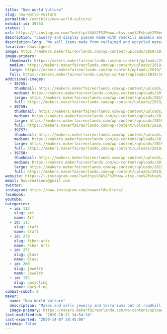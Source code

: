 ```yaml
---
title: "New World Vulture"
slug: new-world-vulture
permalink: /exhibits/new-world-vulture/
exhibit-id: 39753
status: 1
url: https://l.instagram.com/?u=https%3A%2F%2Fwww.etsy.com%2Fshop%2FNewWorldVultureCo%3Fref%3Dsearch_shop_redirect&e=ATNlAISGAwdIsK0noBX__NBIm2YrbQl5ctTpnNDDWrs00qj_xD8Gychx9P3LfAhp9ky_4dd9eXd_3zOZepIdnpOKPbw6bBza
description: "Jewelry and display pieces made with roadkill animals and leather"
description-long: "We sell items made from reclaimed and upcycled materials, from lamps made with rabbit skulls to witches brooms designed with art in mind"
location: Unassigned
image: https://makers.makerfaireorlando.com/wp-content/uploads/2019/10/tcyxoe-preview.png
image-primary:
  thumbnail: https://makers.makerfaireorlando.com/wp-content/uploads/2019/10/tcyxoe-preview-150x150.png
  medium: https://makers.makerfaireorlando.com/wp-content/uploads/2019/10/tcyxoe-preview-300x300.png
  large: https://makers.makerfaireorlando.com/wp-content/uploads/2019/10/tcyxoe-preview.png
  full: https://makers.makerfaireorlando.com/wp-content/uploads/2019/10/tcyxoe-preview.png
additional-images:
  - 39755:
    thumbnail: https://makers.makerfaireorlando.com/wp-content/uploads/2019/10/20191016_160630-150x150.jpg
    medium: https://makers.makerfaireorlando.com/wp-content/uploads/2019/10/20191016_160630-146x300.jpg
    large: https://makers.makerfaireorlando.com/wp-content/uploads/2019/10/20191016_160630-498x1024.jpg
    full: https://makers.makerfaireorlando.com/wp-content/uploads/2019/10/20191016_160630.jpg
  - 39759:
    thumbnail: https://makers.makerfaireorlando.com/wp-content/uploads/2019/10/IMG_20180327_213119_665-150x150.jpg
    medium: https://makers.makerfaireorlando.com/wp-content/uploads/2019/10/IMG_20180327_213119_665-300x300.jpg
    large: https://makers.makerfaireorlando.com/wp-content/uploads/2019/10/IMG_20180327_213119_665-1024x1024.jpg
    full: https://makers.makerfaireorlando.com/wp-content/uploads/2019/10/IMG_20180327_213119_665.jpg
  - 39757:
    thumbnail: https://makers.makerfaireorlando.com/wp-content/uploads/2019/10/IMG_20190808_203450_435-150x150.jpg
    medium: https://makers.makerfaireorlando.com/wp-content/uploads/2019/10/IMG_20190808_203450_435-300x300.jpg
    large: https://makers.makerfaireorlando.com/wp-content/uploads/2019/10/IMG_20190808_203450_435-1024x1024.jpg
    full: https://makers.makerfaireorlando.com/wp-content/uploads/2019/10/IMG_20190808_203450_435.jpg
  - 39758:
    thumbnail: https://makers.makerfaireorlando.com/wp-content/uploads/2019/10/IMG_20181222_132017_268-150x150.jpg
    medium: https://makers.makerfaireorlando.com/wp-content/uploads/2019/10/IMG_20181222_132017_268-300x300.jpg
    large: https://makers.makerfaireorlando.com/wp-content/uploads/2019/10/IMG_20181222_132017_268-1024x1024.jpg
    full: https://makers.makerfaireorlando.com/wp-content/uploads/2019/10/IMG_20181222_132017_268.jpg
website: https://l.instagram.com/?u=https%3A%2F%2Fwww.etsy.com%2Fshop%2FNewWorldVultureCo%3Fref%3Dsearch_shop_redirect&e=ATNlAISGAwdIsK0noBX__NBIm2YrbQl5ctTpnNDDWrs00qj_xD8Gychx9P3LfAhp9ky_4dd9eXd_3zOZepIdnpOKPbw6bBza
email: Nwvcreations@gmail.com
twitter: 
instagram: https://www.instagram.com/newworldvulture/
facebook: 
youtube: 
categories:
  - id: 112
    slug: art
    name: Art
  - id: 115
    slug: craft
    name: Craft
  - id: 270
    slug: fiber-arts
    name: Fiber Arts
  - id: 272
    slug: glass
    name: Glass
  - id: 260
    slug: jewelry
    name: Jewelry
  - id: 152
    slug: upcycling
    name: Upcycling
combat-robot: 0
maker:
  name: "New World Vulture"
  description: "Makes and sells jewelry and terrariums out of roadkill animal bones and leather"
  image-primary: https://makers.makerfaireorlando.com/wp-content/uploads/2019/10/IMG_20190927_162009_929-1.jpg
last-modified-db: "2019-10-21 14:54:14"
last-exported: "2020-14-07 20:45:06"
sitemap: false
---
```

